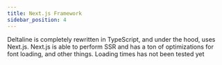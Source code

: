 ```yaml
---
title: Next.js Framework
sidebar_position: 4
---
```


Deltaline is completely rewritten in TypeScript, and under the hood, uses Next.js. Next.js is able to perform SSR and has a ton of optimizations for font loading, and other things. Loading times has not been tested yet